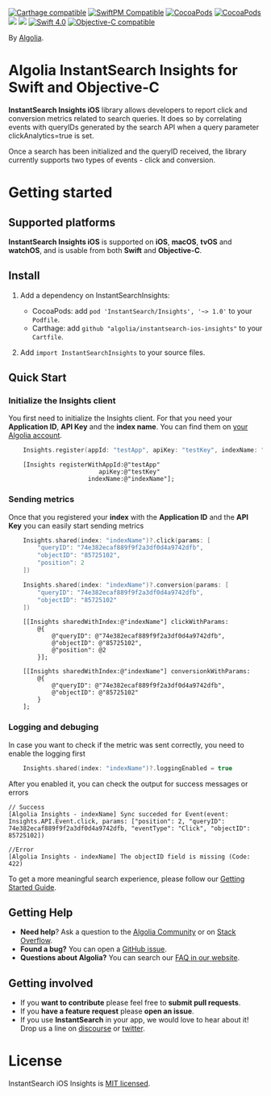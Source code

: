 [![Carthage compatible](https://img.shields.io/badge/Carthage-compatible-4BC51D.svg?style=flat)](https://github.com/Carthage/Carthage)
[![SwiftPM Compatible](https://img.shields.io/badge/SwiftPM-Compatible-brightgreen.svg)](https://swift.org/package-manager/)
[![CocoaPods](https://img.shields.io/cocoapods/v/AlgoliaSearch-Client-Swift.svg)]()
[![CocoaPods](https://img.shields.io/cocoapods/l/AlgoliaSearch-Client-Swift.svg)]()
[![](https://img.shields.io/badge/OS%20X-10.9%2B-lightgrey.svg)]()
[![](https://img.shields.io/badge/iOS-7.0%2B-lightgrey.svg)]()
[![Swift 4.0](https://img.shields.io/badge/Swift-4.0-orange.svg)]()
<a href="https://developer.apple.com/documentation/objectivec"><img src="https://img.shields.io/badge/Objective--C-compatible-blue.svg" alt="Objective-C compatible" /></a>

By [Algolia](http://algolia.com).

# Algolia InstantSearch Insights for Swift and Objective-C

**InstantSearch Insights iOS** library allows developers to report click and conversion metrics related to search queries. It does so by correlating events with queryIDs generated by the search API when a query parameter clickAnalytics=true is set.

Once a search has been initialized and the queryID received, the library currently supports two types of events - click and conversion.

# Getting started

## Supported platforms

**InstantSearch Insights iOS** is supported on **iOS**, **macOS**, **tvOS** and **watchOS**,
and is usable from both **Swift** and **Objective-C**.

## Install

1. Add a dependency on InstantSearchInsights:
   - CocoaPods: add `pod 'InstantSearch/Insights', '~> 1.0'` to your `Podfile`.
   - Carthage: add `github "algolia/instantsearch-ios-insights"` to your `Cartfile`.

2. Add `import InstantSearchInsights` to your source files.

## Quick Start

### Initialize the Insights client

You first need to initialize the Insights client. For that you need your **Application ID**, **API Key** and the **index name**.
You can find them on [your Algolia account](https://www.algolia.com/api-keys).

```swift
	Insights.register(appId: "testApp", apiKey: "testKey", indexName: "indexName")
```

```objc
	[Insights registerWithAppId:@"testApp"
						 apiKey:@"testKey"
					  indexName:@"indexName"];
```

### Sending metrics

Once that you registered your **index** with the **Application ID** and the **API Key** you can easily start sending metrics

```swift
	Insights.shared(index: "indexName")?.click(params: [
		"queryID": "74e382ecaf889f9f2a3df0d4a9742dfb",
		"objectID": "85725102",
		"position": 2
	])

	Insights.shared(index: "indexName")?.conversion(params: [
		"queryID": "74e382ecaf889f9f2a3df0d4a9742dfb",
		"objectID": "85725102"
	])
```

```objc
	[[Insights sharedWithIndex:@"indexName"] clickWithParams:
		@{
			@"queryID": @"74e382ecaf889f9f2a3df0d4a9742dfb",
			@"objectID": @"85725102",
			@"position": @2
		}];

	[[Insights sharedWithIndex:@"indexName"] conversionkWithParams:
		@{
			@"queryID": @"74e382ecaf889f9f2a3df0d4a9742dfb",
			@"objectID": @"85725102"
		}
	];
```
### Logging and debuging

In case you want to check if the metric was sent correctly, you need to enable the logging first

```swift
	Insights.shared(index: "indexName")?.loggingEnabled = true
```

After you enabled it, you can check the output for success messages or errors

```
// Success
[Algolia Insights - indexName] Sync succeded for Event(event: Insights.API.Event.click, params: ["position": 2, "queryID": 74e382ecaf889f9f2a3df0d4a9742dfb, "eventType": "Click", "objectID": 85725102])

//Error
[Algolia Insights - indexName] The objectID field is missing (Code: 422)
```

To get a more meaningful search experience, please follow our [Getting Started Guide](https://community.algolia.com/instantsearch-ios/getting-started.html).

## Getting Help

- **Need help**? Ask a question to the [Algolia Community](https://discourse.algolia.com/) or on [Stack Overflow](http://stackoverflow.com/questions/tagged/algolia).
- **Found a bug?** You can open a [GitHub issue](https://github.com/algolia/instantsearch-ios-insights).
- **Questions about Algolia?** You can search our [FAQ in our website](https://www.algolia.com/doc/faq/).


## Getting involved

* If you **want to contribute** please feel free to **submit pull requests**.
* If you **have a feature request** please **open an issue**.
* If you use **InstantSearch** in your app, we would love to hear about it! Drop us a line on [discourse](https://discourse.algolia.com/) or [twitter](https://twitter.com/algolia).

# License

InstantSearch iOS Insights is [MIT licensed](LICENSE.md).

[react-instantsearch-github]: https://github.com/algolia/react-instantsearch/
[instantsearch-android-github]: https://github.com/algolia/instantsearch-android
[instantsearch-js-github]: https://github.com/algolia/instantsearch.js
